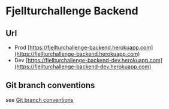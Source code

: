 # Fjellturchallenge Backend

## Url

* Prod [https://fjellturchallenge-backend.herokuapp.com](https://fjellturchallenge-backend.herokuapp.com)
* Dev [https://fjellturchallenge-backend-dev.herokuapp.com](https://fjellturchallenge-backend-dev.herokuapp.com)

## Git branch conventions

see [Git branch conventions](./documentation/git_branch_names.md)
